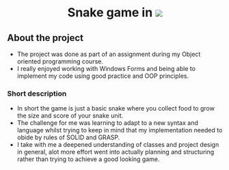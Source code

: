 <h1 align="center">Snake game in <img src="https://img.icons8.com/color/32/c-sharp-logo-2.png"></h1>

## About the project
- The project was done as part of an assignment during my Object oriented programming course.
- I really enjoyed working with Windows Forms and being able to implement my code using good practice and OOP principles. 

### Short description
- In short the game is just a basic snake where you collect food to grow the size and score of your snake unit.
- The challenge for me was learning to adapt to a new syntax and language whilst trying to keep in mind that my implementation needed to obide by rules of SOLID and GRASP.
- I take with me a deepened understanding of classes and project design in general, alot more effort went into actually planning and structuring rather than trying to achieve a good looking game.
